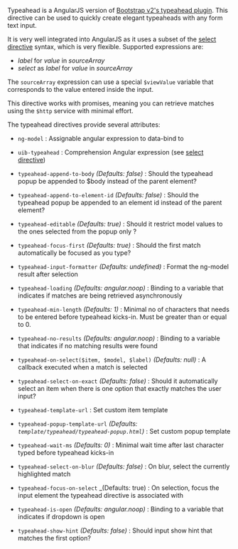 Typeahead is a AngularJS version of [Bootstrap v2's typeahead plugin](http://getbootstrap.com/2.3.2/javascript.html#typeahead).
This directive can be used to quickly create elegant typeaheads with any form text input.

It is very well integrated into AngularJS as it uses a subset of the
[select directive](http://docs.angularjs.org/api/ng.directive:select) syntax, which is very flexible. Supported expressions are:

* _label_ for _value_ in _sourceArray_
* _select_ as _label_ for _value_ in _sourceArray_

The `sourceArray` expression can use a special `$viewValue` variable that corresponds to the value entered inside the input.

This directive works with promises, meaning you can retrieve matches using the `$http` service with minimal effort.

The typeahead directives provide several attributes:

* `ng-model` <i class="glyphicon glyphicon-eye-open"></i>
   :
   Assignable angular expression to data-bind to

* `uib-typeahead` <i class="glyphicon glyphicon-eye-open"></i>
   :
   Comprehension Angular expression (see [select directive](http://docs.angularjs.org/api/ng.directive:select))

* `typeahead-append-to-body` <i class="glyphicon glyphicon-eye-open"></i>
   _(Defaults: false)_ : Should the typeahead popup be appended to $body instead of the parent element?

* `typeahead-append-to-element-id`
   _(Defaults: false)_ : Should the typeahead popup be appended to an element id instead of the parent element?

* `typeahead-editable`
   _(Defaults: true)_ :
   Should it restrict model values to the ones selected from the popup only ?

* `typeahead-focus-first`
   _(Defaults: true)_ :
   Should the first match automatically be focused as you type?

* `typeahead-input-formatter` <i class="glyphicon glyphicon-eye-open"></i>
   _(Defaults: undefined)_ :
   Format the ng-model result after selection

* `typeahead-loading` <i class="glyphicon glyphicon-eye-open"></i>
   _(Defaults: angular.noop)_ :
   Binding to a variable that indicates if matches are being retrieved asynchronously

* `typeahead-min-length` <i class="glyphicon glyphicon-eye-open"></i>
   _(Defaults: 1)_ :
   Minimal no of characters that needs to be entered before typeahead kicks-in. Must be greater than or equal to 0.

* `typeahead-no-results` <i class="glyphicon glyphicon-eye-open"></i>
   _(Defaults: angular.noop)_ :
   Binding to a variable that indicates if no matching results were found

* `typeahead-on-select($item, $model, $label)`
   _(Defaults: null)_ :
   A callback executed when a match is selected

* `typeahead-select-on-exact`
   _(Defaults: false)_ :
   Should it automatically select an item when there is one option that exactly matches the user input?

* `typeahead-template-url` <i class="glyphicon glyphicon-eye-open"></i>
   :
   Set custom item template

* `typeahead-popup-template-url`
   _(Defaults: `template/typeahead/typeahead-popup.html`)_ :
   Set custom popup template

* `typeahead-wait-ms` <i class="glyphicon glyphicon-eye-open"></i>
   _(Defaults: 0)_ :
   Minimal wait time after last character typed before typeahead kicks-in

* `typeahead-select-on-blur`
   _(Defaults: false)_ :
   On blur, select the currently highlighted match

* `typeahead-focus-on-select`
   _(Defaults: true) :
   On selection, focus the input element the typeahead directive is associated with

* `typeahead-is-open` <i class="glyphicon glyphicon-eye-open"></i>
   _(Defaults: angular.noop)_ :
   Binding to a variable that indicates if dropdown is open

* `typeahead-show-hint`
   _(Defaults: false)_ :
   Should input show hint that matches the first option?